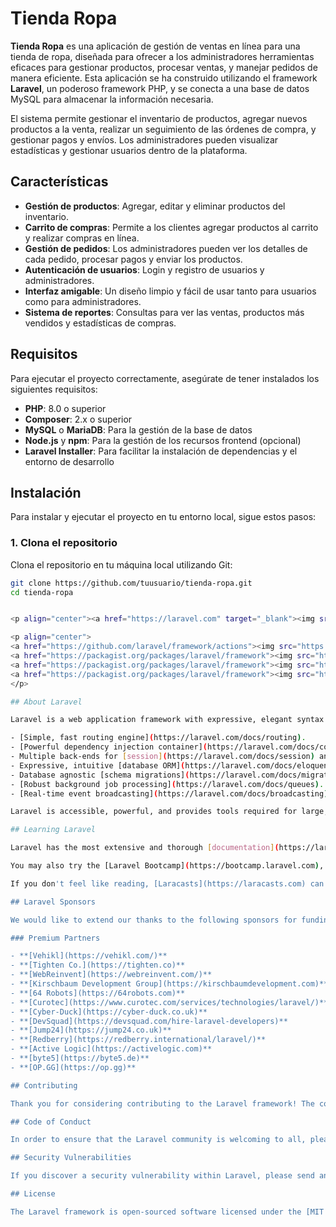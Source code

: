 # Tienda Ropa

**Tienda Ropa** es una aplicación de gestión de ventas en línea para una tienda de ropa, diseñada para ofrecer a los administradores herramientas eficaces para gestionar productos, procesar ventas, y manejar pedidos de manera eficiente. Esta aplicación se ha construido utilizando el framework **Laravel**, un poderoso framework PHP, y se conecta a una base de datos MySQL para almacenar la información necesaria.

El sistema permite gestionar el inventario de productos, agregar nuevos productos a la venta, realizar un seguimiento de las órdenes de compra, y gestionar pagos y envíos. Los administradores pueden visualizar estadísticas y gestionar usuarios dentro de la plataforma.

## Características

- **Gestión de productos**: Agregar, editar y eliminar productos del inventario.
- **Carrito de compras**: Permite a los clientes agregar productos al carrito y realizar compras en línea.
- **Gestión de pedidos**: Los administradores pueden ver los detalles de cada pedido, procesar pagos y enviar los productos.
- **Autenticación de usuarios**: Login y registro de usuarios y administradores.
- **Interfaz amigable**: Un diseño limpio y fácil de usar tanto para usuarios como para administradores.
- **Sistema de reportes**: Consultas para ver las ventas, productos más vendidos y estadísticas de compras.

## Requisitos

Para ejecutar el proyecto correctamente, asegúrate de tener instalados los siguientes requisitos:

- **PHP**: 8.0 o superior
- **Composer**: 2.x o superior
- **MySQL** o **MariaDB**: Para la gestión de la base de datos
- **Node.js** y **npm**: Para la gestión de los recursos frontend (opcional)
- **Laravel Installer**: Para facilitar la instalación de dependencias y el entorno de desarrollo

## Instalación

Para instalar y ejecutar el proyecto en tu entorno local, sigue estos pasos:

### 1. Clona el repositorio

Clona el repositorio en tu máquina local utilizando Git:

```bash
git clone https://github.com/tuusuario/tienda-ropa.git
cd tienda-ropa


<p align="center"><a href="https://laravel.com" target="_blank"><img src="https://raw.githubusercontent.com/laravel/art/master/logo-lockup/5%20SVG/2%20CMYK/1%20Full%20Color/laravel-logolockup-cmyk-red.svg" width="400" alt="Laravel Logo"></a></p>

<p align="center">
<a href="https://github.com/laravel/framework/actions"><img src="https://github.com/laravel/framework/workflows/tests/badge.svg" alt="Build Status"></a>
<a href="https://packagist.org/packages/laravel/framework"><img src="https://img.shields.io/packagist/dt/laravel/framework" alt="Total Downloads"></a>
<a href="https://packagist.org/packages/laravel/framework"><img src="https://img.shields.io/packagist/v/laravel/framework" alt="Latest Stable Version"></a>
<a href="https://packagist.org/packages/laravel/framework"><img src="https://img.shields.io/packagist/l/laravel/framework" alt="License"></a>
</p>

## About Laravel

Laravel is a web application framework with expressive, elegant syntax. We believe development must be an enjoyable and creative experience to be truly fulfilling. Laravel takes the pain out of development by easing common tasks used in many web projects, such as:

- [Simple, fast routing engine](https://laravel.com/docs/routing).
- [Powerful dependency injection container](https://laravel.com/docs/container).
- Multiple back-ends for [session](https://laravel.com/docs/session) and [cache](https://laravel.com/docs/cache) storage.
- Expressive, intuitive [database ORM](https://laravel.com/docs/eloquent).
- Database agnostic [schema migrations](https://laravel.com/docs/migrations).
- [Robust background job processing](https://laravel.com/docs/queues).
- [Real-time event broadcasting](https://laravel.com/docs/broadcasting).

Laravel is accessible, powerful, and provides tools required for large, robust applications.

## Learning Laravel

Laravel has the most extensive and thorough [documentation](https://laravel.com/docs) and video tutorial library of all modern web application frameworks, making it a breeze to get started with the framework.

You may also try the [Laravel Bootcamp](https://bootcamp.laravel.com), where you will be guided through building a modern Laravel application from scratch.

If you don't feel like reading, [Laracasts](https://laracasts.com) can help. Laracasts contains thousands of video tutorials on a range of topics including Laravel, modern PHP, unit testing, and JavaScript. Boost your skills by digging into our comprehensive video library.

## Laravel Sponsors

We would like to extend our thanks to the following sponsors for funding Laravel development. If you are interested in becoming a sponsor, please visit the [Laravel Partners program](https://partners.laravel.com).

### Premium Partners

- **[Vehikl](https://vehikl.com/)**
- **[Tighten Co.](https://tighten.co)**
- **[WebReinvent](https://webreinvent.com/)**
- **[Kirschbaum Development Group](https://kirschbaumdevelopment.com)**
- **[64 Robots](https://64robots.com)**
- **[Curotec](https://www.curotec.com/services/technologies/laravel/)**
- **[Cyber-Duck](https://cyber-duck.co.uk)**
- **[DevSquad](https://devsquad.com/hire-laravel-developers)**
- **[Jump24](https://jump24.co.uk)**
- **[Redberry](https://redberry.international/laravel/)**
- **[Active Logic](https://activelogic.com)**
- **[byte5](https://byte5.de)**
- **[OP.GG](https://op.gg)**

## Contributing

Thank you for considering contributing to the Laravel framework! The contribution guide can be found in the [Laravel documentation](https://laravel.com/docs/contributions).

## Code of Conduct

In order to ensure that the Laravel community is welcoming to all, please review and abide by the [Code of Conduct](https://laravel.com/docs/contributions#code-of-conduct).

## Security Vulnerabilities

If you discover a security vulnerability within Laravel, please send an e-mail to Taylor Otwell via [taylor@laravel.com](mailto:taylor@laravel.com). All security vulnerabilities will be promptly addressed.

## License

The Laravel framework is open-sourced software licensed under the [MIT license](https://opensource.org/licenses/MIT).
